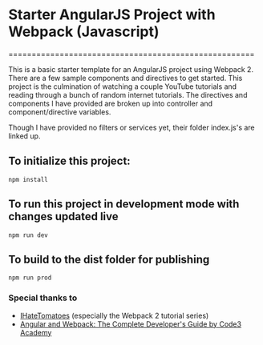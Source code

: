 # Starter AngularJS Project with Webpack (Javascript)
=====================================================

This is a basic starter template for an AngularJS project using Webpack 2. There are a few sample components and directives to get started. This project is the culmination of watching a couple YouTube tutorials and reading through a bunch of random internet tutorials. The directives and components I have provided are broken up into controller and component/directive variables. 

Though I have provided no filters or services yet, their folder index.js's are linked up.

## To initialize this project: 
```
npm install
```
## To run this project in development mode with changes updated live
```
npm run dev
```
## To build to the dist folder for publishing
```
npm run prod
```

### Special thanks to 
- [IHateTomatoes](https://www.youtube.com/user/ihatetomatoesblog) (especially the Webpack 2 tutorial series)
- [Angular and Webpack: The Complete Developer's Guide by Code3 Academy](https://youtu.be/8Zo7xApOTTI)